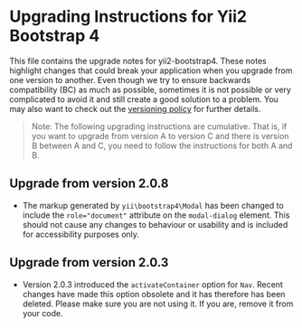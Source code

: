 # Upgrading Instructions for Yii2 Bootstrap 4

This file contains the upgrade notes for yii2-bootstrap4. These notes highlight changes
that could break your application when you upgrade from one version to another.
Even though we try to ensure backwards compatibility (BC) as much as possible, sometimes
it is not possible or very complicated to avoid it and still create a good solution to
a problem. You may also want to check out the [versioning policy](https://github.com/yiisoft/yii2/blob/master/docs/internals/versions.md)
for further details.

> Note: The following upgrading instructions are cumulative. That is,
> if you want to upgrade from version A to version C and there is
> version B between A and C, you need to follow the instructions
> for both A and B.

## Upgrade from version 2.0.8

- The markup generated by `yii\bootstrap4\Modal` has been changed to include the
  `role="document"` attribute on the `modal-dialog` element. This should not cause any
  changes to behaviour or usability and is included for accessibility purposes only.

## Upgrade from version 2.0.3

- Version 2.0.3 introduced the `activateContainer` option for `Nav`. Recent changes have
  made this option obsolete and it has therefore has been deleted. Please make sure you
  are not using it. If you are, remove it from your code.
